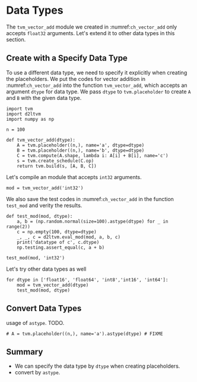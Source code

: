 # Data Types

The `tvm_vector_add` module we created in :numref:`ch_vector_add` only accepts `float32` arguments. Let's extend it to other data types in this section.


## Create with a Specify Data Type

To use a different data type, we need to specify it explicitly when creating the placeholders. We put the codes for vector addition in :numref:`ch_vector_add` into the function `tvm_vector_add`, which accepts an argument `dtype` for data type. We pass `dtype` to `tvm.placeholder` to create `A` and `B` with the given data type. 

```{.python .input}
import tvm
import d2ltvm
import numpy as np

n = 100

def tvm_vector_add(dtype):
    A = tvm.placeholder((n,), name='a', dtype=dtype)
    B = tvm.placeholder((n,), name='b', dtype=dtype)
    C = tvm.compute(A.shape, lambda i: A[i] + B[i], name='c')
    s = tvm.create_schedule(C.op)
    return tvm.build(s, [A, B, C])
```

Let's compile an module that accepts `int32` arguments. 

```{.python .input}
mod = tvm_vector_add('int32')
```

We also save the test codes in :numref:`ch_vector_add` in the function `test_mod` and verity the results.

```{.python .input}
def test_mod(mod, dtype):    
    a, b = (np.random.normal(size=100).astype(dtype) for _ in range(2))
    c = np.empty(100, dtype=dtype)
    _, _, c = d2ltvm.eval_mod(mod, a, b, c)
    print('datatype of c', c.dtype)
    np.testing.assert_equal(c, a + b)
    
test_mod(mod, 'int32')
```

Let's try other data types as well

```{.python .input}
for dtype in ['float16', 'float64', 'int8','int16', 'int64']:
    mod = tvm_vector_add(dtype)
    test_mod(mod, dtype)
```

## Convert Data Types

usage of `astype`. TODO. 

```{.python .input}
# A = tvm.placeholder((n,), name='a').astype(dtype) # FIXME
```

## Summary

- We can specify the data type by `dtype` when creating placeholders.
- convert by `astype`.
